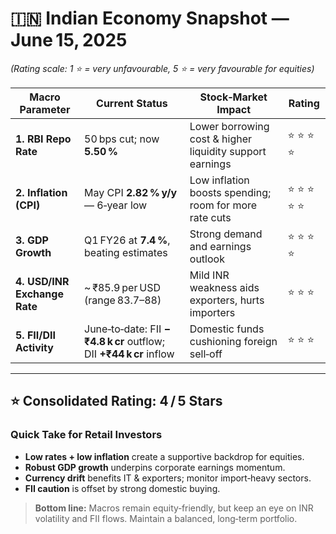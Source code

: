 # 🇮🇳 Indian Economy Snapshot — June 15, 2025

*(Rating scale: 1 ⭐ = very unfavourable, 5 ⭐ = very favourable for equities)*

| Macro Parameter | Current Status | Stock‑Market Impact | Rating |
|-----------------|----------------|---------------------|--------|
| **1. RBI Repo Rate** | 50 bps cut; now **5.50 %** | Lower borrowing cost & higher liquidity support earnings | ⭐ ⭐ ⭐ ⭐ |
| **2. Inflation (CPI)** | May CPI **2.82 % y/y** — 6‑year low | Low inflation boosts spending; room for more rate cuts | ⭐ ⭐ ⭐ ⭐ ⭐ |
| **3. GDP Growth** | Q1 FY26 at **7.4 %**, beating estimates | Strong demand and earnings outlook | ⭐ ⭐ ⭐ ⭐ |
| **4. USD/INR Exchange Rate** | ~ ₹85.9 per USD (range 83.7–88) | Mild INR weakness aids exporters, hurts importers | ⭐ ⭐ ⭐ |
| **5. FII/DII Activity** | June‑to‑date: FII **−₹4.8 k cr** outflow; DII **+₹44 k cr** inflow | Domestic funds cushioning foreign sell‑off | ⭐ ⭐ ⭐ |

---

## ⭐ Consolidated Rating: **4 / 5 Stars**

### Quick Take for Retail Investors
- **Low rates + low inflation** create a supportive backdrop for equities.  
- **Robust GDP growth** underpins corporate earnings momentum.  
- **Currency drift** benefits IT & exporters; monitor import‑heavy sectors.  
- **FII caution** is offset by strong domestic buying.

> **Bottom line:** Macros remain equity‑friendly, but keep an eye on INR volatility and FII flows. Maintain a balanced, long‑term portfolio.

